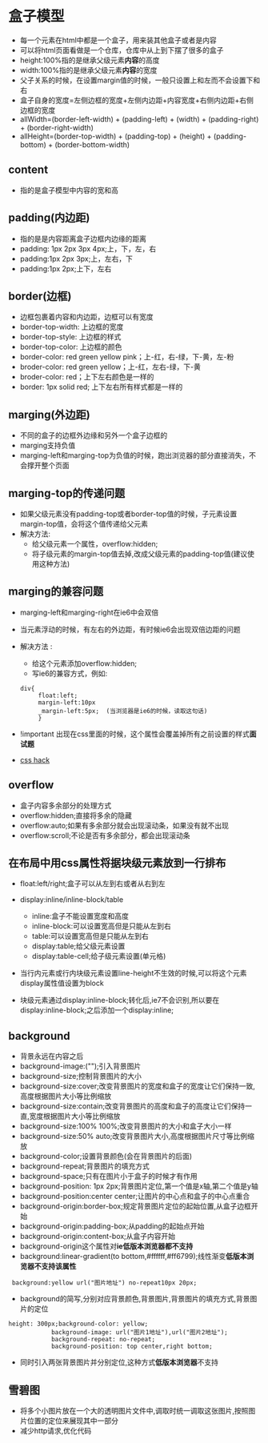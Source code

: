 # 盒子模型

* 每一个元素在html中都是一个盒子，用来装其他盒子或者是内容
* 可以将html页面看做是一个仓库，仓库中从上到下摆了很多的盒子
* height:100%指的是继承父级元素**内容**的高度
* width:100%指的是继承父级元素**内容**的宽度
* 父子关系的时候，在设置margin值的时候，一般只设置上和左而不会设置下和右 
* 盒子自身的宽度=左侧边框的宽度+左侧内边距+内容宽度+右侧内边距+右侧边框的宽度
* allWidth=(border-left-width) + (padding-left) + (width) + (padding-right) + (border-right-width)
* allHeight=(border-top-width) + (padding-top) + (height) + (padding-bottom) + (border-bottom-width)

## content

* 指的是盒子模型中内容的宽和高

## padding(内边距)

* 指的是是内容距离盒子边框内边缘的距离
* padding: 1px 2px 3px 4px;上，下，左，右
* padding:1px 2px 3px;上，左右，下
* padding:1px 2px;上下，左右

## border(边框)

* 边框包裹着内容和内边距，边框可以有宽度
* border-top-width: 上边框的宽度
* border-top-style: 上边框的样式
* border-top-color: 上边框的颜色
* border-color: red green yellow pink；上-红，右-绿，下-黄，左-粉
* broder-color: red green yellow；上-红，左右-绿，下-黄
* broder-color: red；上下左右颜色是一样的
* border: 1px solid red; 上下左右所有样式都是一样的

## marging(外边距)

* 不同的盒子的边框外边缘和另外一个盒子边框的
* marging支持负值
* marging-left和marging-top为负值的时候，跑出浏览器的部分直接消失，不会撑开整个页面

## marging-top的传递问题

* 如果父级元素没有padding-top或者border-top值的时候，子元素设置margin-top值，会将这个值传递给父元素
* 解决方法:
  * 给父级元素一个属性，overflow:hidden;
  * 将子级元素的margin-top值去掉,改成父级元素的padding-top值(建议使用这种方法)

## marging的兼容问题

* marging-left和marging-right在ie6中会双倍
* 当元素浮动的时候，有左右的外边距，有时候ie6会出现双倍边距的问题
* 解决方法 :
   * 给这个元素添加overflow:hidden;
   * 写ie6的兼容方式，例如:
   
   ```
   div{
        float:left;
        margin-left:10px
        _margin-left:5px;  (当浏览器是ie6的时候，读取这句话)
        } 
   ```
   
* !important 出现在css里面的时候，这个属性会覆盖掉所有之前设置的样式**面试题**
* [css hack](http://baike.baidu.com/item/css%20hack?fr=aladdin)

## overflow

* 盒子内容多余部分的处理方式
* overflow:hidden;直接将多余的隐藏
* overflow:auto;如果有多余部分就会出现滚动条，如果没有就不出现
* overflow:scroll;不论是否有多余部分，都会出现滚动条

## 在布局中用css属性将据块级元素放到一行排布

* float:left/right;盒子可以从左到右或者从右到左
* display:inline/inline-block/table
   * inline:盒子不能设置宽度和高度
   * inline-block:可以设置宽高但是只能从左到右
   * table:可以设置宽高但是只能从左到右
   * display:table;给父级元素设置
   * display:table-cell;给子级元素设置(单元格)
   
* 当行内元素或行内块级元素设置line-height不生效的时候,可以将这个元素display属性值设置为block
* 块级元素通过display:inline-block;转化后,ie7不会识别,所以要在display:inline-block;之后添加一个display:inline;


## background

* 背景永远在内容之后
* background-image:("");引入背景图片
* background-size;控制背景图片的大小
* background-size:cover;改变背景图片的宽度和盒子的宽度让它们保持一致,高度根据图片大小等比例缩放
* background-size:contain;改变背景图片的高度和盒子的高度让它们保持一直,宽度根据图片大小等比例缩放
* background-size:100% 100%;改变背景图片的大小和盒子大小一样
* background-size:50% auto;改变背景图片大小,高度根据图片尺寸等比例缩放
* background-color;设置背景颜色(会在背景图片的后面)
* background-repeat;背景图片的填充方式
* background-space;只有在图片小于盒子的时候才有作用
* background-position: 1px 2px;背景图片定位,第一个值是x轴,第二个值是y轴
* background-position:center center;让图片的中心点和盒子的中心点重合
* background-origin:border-box;规定背景图片定位的起始位置,从盒子边框开始
* background-origin:padding-box;从padding的起始点开始
* background-origin:content-box;从盒子内容开始
* background-origin这个属性对**ie低版本浏览器都不支持**
* background:linear-gradient(to bottom,#ffffff,#ff6799);线性渐变**低版本浏览器不支持该属性**

```
 background:yellow url("图片地址") no-repeat10px 20px;
```
* background的简写,分别对应背景颜色,背景图片,背景图片的填充方式,背景图片的定位

```
height: 300px;background-color: yellow;
            background-image: url("图片1地址"),url("图片2地址");
            background-repeat: no-repeat;
            background-position: top center,right bottom;
```
* 同时引入两张背景图片并分别定位,这种方式**低版本浏览器**不支持

## 雪碧图

* 将多个小图片放在一个大的透明图片文件中,调取时统一调取这张图片,按照图片位置的定位来展现其中一部分
* 减少http请求,优化代码
